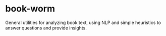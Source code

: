 # book-worm
General utilities for analyzing book text, using NLP and simple heuristics to answer questions and provide insights.
